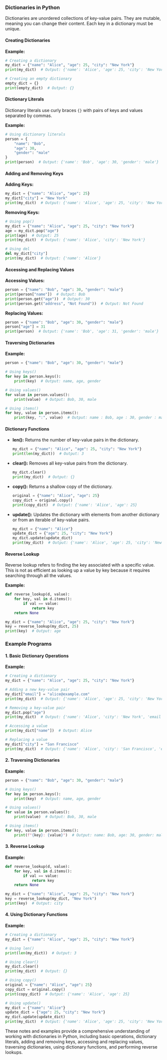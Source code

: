 ### Dictionaries in Python

Dictionaries are unordered collections of key-value pairs. They are mutable, meaning you can change their content. Each key in a dictionary must be unique.

#### Creating Dictionaries

**Example:**
```python
# Creating a dictionary
my_dict = {"name": "Alice", "age": 25, "city": "New York"}
print(my_dict)  # Output: {'name': 'Alice', 'age': 25, 'city': 'New York'}

# Creating an empty dictionary
empty_dict = {}
print(empty_dict)  # Output: {}
```

#### Dictionary Literals

Dictionary literals use curly braces `{}` with pairs of keys and values separated by commas.

**Example:**
```python
# Using dictionary literals
person = {
    "name": "Bob",
    "age": 30,
    "gender": "male"
}
print(person)  # Output: {'name': 'Bob', 'age': 30, 'gender': 'male'}
```

#### Adding and Removing Keys

**Adding Keys:**
```python
my_dict = {"name": "Alice", "age": 25}
my_dict["city"] = "New York"
print(my_dict)  # Output: {'name': 'Alice', 'age': 25, 'city': 'New York'}
```

**Removing Keys:**
```python
# Using pop()
my_dict = {"name": "Alice", "age": 25, "city": "New York"}
age = my_dict.pop("age")
print(age)  # Output: 25
print(my_dict)  # Output: {'name': 'Alice', 'city': 'New York'}

# Using del
del my_dict["city"]
print(my_dict)  # Output: {'name': 'Alice'}
```

#### Accessing and Replacing Values

**Accessing Values:**
```python
person = {"name": "Bob", "age": 30, "gender": "male"}
print(person["name"])  # Output: Bob
print(person.get("age"))  # Output: 30
print(person.get("address", "Not Found"))  # Output: Not Found
```

**Replacing Values:**
```python
person = {"name": "Bob", "age": 30, "gender": "male"}
person["age"] = 31
print(person)  # Output: {'name': 'Bob', 'age': 31, 'gender': 'male'}
```

#### Traversing Dictionaries

**Example:**
```python
person = {"name": "Bob", "age": 30, "gender": "male"}

# Using keys()
for key in person.keys():
    print(key)  # Output: name, age, gender

# Using values()
for value in person.values():
    print(value)  # Output: Bob, 30, male

# Using items()
for key, value in person.items():
    print(key, ":", value)  # Output: name : Bob, age : 30, gender : male
```

#### Dictionary Functions

- **len():** Returns the number of key-value pairs in the dictionary.
  ```python
  my_dict = {"name": "Alice", "age": 25, "city": "New York"}
  print(len(my_dict))  # Output: 3
  ```
- **clear():** Removes all key-value pairs from the dictionary.
  ```python
  my_dict.clear()
  print(my_dict)  # Output: {}
  ```
- **copy():** Returns a shallow copy of the dictionary.
  ```python
  original = {"name": "Alice", "age": 25}
  copy_dict = original.copy()
  print(copy_dict)  # Output: {'name': 'Alice', 'age': 25}
  ```
- **update():** Updates the dictionary with elements from another dictionary or from an iterable of key-value pairs.
  ```python
  my_dict = {"name": "Alice"}
  update_dict = {"age": 25, "city": "New York"}
  my_dict.update(update_dict)
  print(my_dict)  # Output: {'name': 'Alice', 'age': 25, 'city': 'New York'}
  ```

#### Reverse Lookup

Reverse lookup refers to finding the key associated with a specific value. This is not as efficient as looking up a value by key because it requires searching through all the values.

**Example:**
```python
def reverse_lookup(d, value):
    for key, val in d.items():
        if val == value:
            return key
    return None

my_dict = {"name": "Alice", "age": 25, "city": "New York"}
key = reverse_lookup(my_dict, 25)
print(key)  # Output: age
```

### Example Programs

#### 1. Basic Dictionary Operations

**Example:**
```python
# Creating a dictionary
my_dict = {"name": "Alice", "age": 25, "city": "New York"}

# Adding a new key-value pair
my_dict["email"] = "alice@example.com"
print(my_dict)  # Output: {'name': 'Alice', 'age': 25, 'city': 'New York', 'email': 'alice@example.com'}

# Removing a key-value pair
my_dict.pop("age")
print(my_dict)  # Output: {'name': 'Alice', 'city': 'New York', 'email': 'alice@example.com'}

# Accessing a value
print(my_dict["name"])  # Output: Alice

# Replacing a value
my_dict["city"] = "San Francisco"
print(my_dict)  # Output: {'name': 'Alice', 'city': 'San Francisco', 'email': 'alice@example.com'}
```

#### 2. Traversing Dictionaries

**Example:**
```python
person = {"name": "Bob", "age": 30, "gender": "male"}

# Using keys()
for key in person.keys():
    print(key)  # Output: name, age, gender

# Using values()
for value in person.values():
    print(value)  # Output: Bob, 30, male

# Using items()
for key, value in person.items():
    print(f"{key}: {value}")  # Output: name: Bob, age: 30, gender: male
```

#### 3. Reverse Lookup

**Example:**
```python
def reverse_lookup(d, value):
    for key, val in d.items():
        if val == value:
            return key
    return None

my_dict = {"name": "Alice", "age": 25, "city": "New York"}
key = reverse_lookup(my_dict, "New York")
print(key)  # Output: city
```

#### 4. Using Dictionary Functions

**Example:**
```python
# Creating a dictionary
my_dict = {"name": "Alice", "age": 25, "city": "New York"}

# Using len()
print(len(my_dict))  # Output: 3

# Using clear()
my_dict.clear()
print(my_dict)  # Output: {}

# Using copy()
original = {"name": "Alice", "age": 25}
copy_dict = original.copy()
print(copy_dict)  # Output: {'name': 'Alice', 'age': 25}

# Using update()
my_dict = {"name": "Alice"}
update_dict = {"age": 25, "city": "New York"}
my_dict.update(update_dict)
print(my_dict)  # Output: {'name': 'Alice', 'age': 25, 'city': 'New York'}
```

These notes and examples provide a comprehensive understanding of working with dictionaries in Python, including basic operations, dictionary literals, adding and removing keys, accessing and replacing values, traversing dictionaries, using dictionary functions, and performing reverse lookups.
